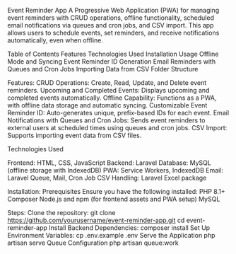 Event Reminder App
    A Progressive Web Application (PWA) for managing event reminders with CRUD operations, offline functionality, scheduled email notifications via queues and cron jobs, and CSV import. This app allows users to schedule events, set reminders, and receive notifications       automatically, even when offline.

Table of Contents
    Features
    Technologies Used
    Installation
    Usage
    Offline Mode and Syncing
    Event Reminder ID Generation
    Email Reminders with Queues and Cron Jobs
    Importing Data from CSV
    Folder Structure


Features:
    CRUD Operations: Create, Read, Update, and Delete event reminders.
    Upcoming and Completed Events: Displays upcoming and completed events automatically.
    Offline Capability: Functions as a PWA, with offline data storage and automatic syncing.
    Customizable Event Reminder ID: Auto-generates unique, prefix-based IDs for each event.
    Email Notifications with Queues and Cron Jobs: Sends event reminders to external users at scheduled times using queues and cron jobs.
    CSV Import: Supports importing event data from CSV files.
    
Technologies Used

Frontend: HTML, CSS, JavaScript
    Backend: Laravel
    Database: MySQL (offline storage with IndexedDB)
    PWA: Service Workers, IndexedDB
    Email: Laravel Queue, Mail, Cron Job
    CSV Handling: Laravel Excel package

Installation:
    Prerequisites
    Ensure you have the following installed:
    PHP 8.1+
    Composer
    Node.js and npm (for frontend assets and PWA setup)
    MySQL

Steps:
    Clone the repository:
        git clone https://github.com/yourusername/event-reminder-app.git
        cd event-reminder-app
    Install Backend Dependencies:
        composer install
    Set Up Environment Variables:
        cp .env.example .env
    Serve the Application
        php artisan serve
    Queue Configuration
        php artisan queue:work
    
